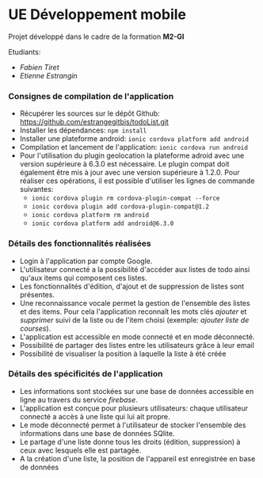 UE Développement mobile
=======================

Projet développé dans le cadre de la formation **M2-GI**


Etudiants: 

* *Fabien Tiret*
* *Etienne Estrangin*

### Consignes de compilation de l'application
+ Récupérer les sources sur le dépôt Github: https://github.com/estrangegitbis/todoList.git
+ Installer les dépendances: `npm install`
+ Installer une plateforme android: `ionic cordova platform add android`
+ Compilation et lancement de l'application: `ionic cordova run android`
+ Pour l'utilisation du plugin geolocation la plateforme adroid avec une version supérieure à 6.3.0 est nécessaire.
Le plugin compat doit également être mis à jour avec une version supérieure à 1.2.0.
Pour réaliser ces opérations, il est possible d'utiliser les lignes de commande suivantes:
  + `ionic cordova plugin rm cordova-plugin-compat --force`
  + `ionic cordova plugin add cordova-plugin-compat@1.2`
  + `ionic cordova platform rm android`
  + `ionic cordova platform add android@6.3.0` 

### Détails des fonctionnalités réalisées
+ Login à l'application par compte Google.
+ L'utilisateur connecté a la possibilité d'accéder aux listes de todo ainsi qu'aux items qui composent ces listes.
+ Les fonctionnalités d'édition, d'ajout et de suppression de listes sont présentes.
+ Une reconnaissance vocale permet la gestion de l'ensemble des listes et des items. Pour cela l'application reconnaît les mots clés *ajouter* et *supprimer* suivi de la liste ou de l'item choisi (exemple: *ajouter liste de courses*).
+ L'application est accessible en mode connecté et en mode déconnecté.
+ Possibilité de partager des listes entre les utilisateurs grâce à leur email
+ Possibilité de visualiser la position à laquelle la liste à été créée

### Détails des spécificités de l'application
+ Les informations sont stockées sur une base de données accessible en ligne au travers du service *firebase*.
+ L'application est conçue pour plusieurs utilisateurs: chaque utilisateur connecté a accès à une liste qui lui ait propre.
+ Le mode déconnecté permet à l'utilisateur de stocker l'ensemble des informations dans une base de données SQlite.
+ Le partage d'une liste donne tous les droits (édition, suppression) à ceux avec lesquels elle est partagée.
+ A la création d'une liste, la position de l'appareil est enregistrée en base de données
